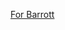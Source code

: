 [For Barrott]([https://arcanis.github.io/secretsanta/pairing.html?name=Barrott&key=9681&pairing=U2FsdGVkX18tbPJ5VzFyv2p%2Fxs5A99RXqHCFuxxJtA0lUPJJsVxvhpkoNlFdvCGxTsMEmoFkXAAs%2BQDv0OU6g9PuoC6BTQXc%2ByYmECNycTo4tx1ypMwzk8iedslDgiA4Ubh5c78HdEZKlF%2FjsQNNClyfdiPhVjKUdbAQKI0Q3EoJgpFbORzdPMne9wfUguu%2FTvewdYo%2B5q%2FinIGjK%2FRAtv%2B3tgrod%2F3KdE1UAt4YvNlDoLq0e39YSBBSsODxnOsS%2BRV2t6fS9x6XShdm%2BEvy4%2FshOEd5uwpFkgRqUVkTniRL87%2FUWLIkNQJhVzEeJhPgLXjjNu1sOeGdNJkya4sZyNmrGkAk5oQtuSdpM%2F3vwZHevMTcEjpV3OUpwny3%2FdjU%2FCg4f6%2Bci%2FhDRDuY9hUP2Q%3D%3D](https://arcanis.github.io/secretsanta/pairing.html?name=Barrott&key=963&pairing=U2FsdGVkX1%2BZPEkiMBRPI4Qix6hWS0ie%2BqC4cLeoo84Cg6dW4iZE8zZowpgNxcChvXehVjLx%2B2B48uQ4CVFAGiTD0tUO0RebERhIqt%2F7s%2BFeSQ3XoaWo2pitYsvjFWFIV%2BroV%2Bg671TZmm7UpwT3KzbmpnFZ1kGdaQD1zfz76WPW36jnJwMp1qXO6RolG4cERJlLxceFwnvtsCWZvIT3OA%3D%3D)https://arcanis.github.io/secretsanta/pairing.html?name=Barrott&key=963&pairing=U2FsdGVkX1%2BZPEkiMBRPI4Qix6hWS0ie%2BqC4cLeoo84Cg6dW4iZE8zZowpgNxcChvXehVjLx%2B2B48uQ4CVFAGiTD0tUO0RebERhIqt%2F7s%2BFeSQ3XoaWo2pitYsvjFWFIV%2BroV%2Bg671TZmm7UpwT3KzbmpnFZ1kGdaQD1zfz76WPW36jnJwMp1qXO6RolG4cERJlLxceFwnvtsCWZvIT3OA%3D%3D)
